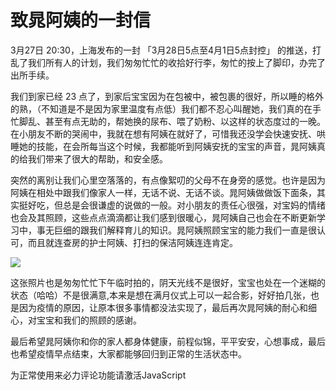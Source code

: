 # 致晁阿姨的一封信​

3月27日 20:30，上海发布的一封 「3月28日5点至4月1日5点封控」 的推送，打乱了我们所有人的计划，我们匆匆忙忙的收拾好行李，匆忙的按上了脚印，办完了出所手续。

我们到家已经 23 点了，到家后宝宝因为在包被中，被包裹的很好，所以睡的格外的熟，（不知道是不是因为家里温度有点低）我们都不忍心叫醒她，我们真的在手忙脚乱、甚至有点无助的，帮她换的尿布、喂了奶粉、以这样的状态度过的一晚。在小朋友不断的哭闹中，我就在想有阿姨在就好了，可惜我还没学会快速安抚、哄睡她的技能，在会所每当这个时候，我都能听到阿姨安抚的宝宝的声音，晁阿姨真的给我们带来了很大的帮助，和安全感。

突然的离别让我们心里空落落的，有点像絮叨的父母不在身旁的感觉。也许是因为阿姨在相处中跟我们像家人一样，无话不说、无话不谈。晁阿姨做做饭下面条，其实挺好吃，但总是会很谦虚的说做的一般。对小朋友的责任心很强，对宝妈的情绪也会及其照顾，这些点点滴滴都让我们感到很暖心，晁阿姨自己也会在不断更新学习中，事无巨细的跟我们解释育儿的知识。晁阿姨照顾宝宝的能力我们一直是很认可，而且就连查房的护士阿姨、打扫的保洁阿姨连连肯定。

<img src="/imgs/post/2022/IMG_0873.JPG">

这张照片也是匆匆忙忙下午临时拍的，阴天光线不是很好，宝宝也处在一个迷糊的状态（哈哈）不是很满意,本来是想在满月仪式上可以一起合影，好好拍几张，也是因为疫情的原因，让原本很多事情都没法实现了，最后再次晁阿姨的耐心和细心，对宝宝和我们的照顾的感谢。

最后希望晁阿姨你和你的家人都身体健康，前程似锦，平平安安，心想事成，最后也希望疫情早点结束，大家都能够回归到正常的生活状态中。

<!-- 来必力City版安装代码 -->
<div id="lv-container" data-id="city" data-uid="MTAyMC80NzA4OC8yMzU4OA==">
	<script type="text/javascript">
   (function(d, s) {
       var j, e = d.getElementsByTagName(s)[0];

       if (typeof LivereTower === 'function') { return; }

       j = d.createElement(s);
       j.src = 'https://cdn-city.livere.com/js/embed.dist.js';
       j.async = true;

       e.parentNode.insertBefore(j, e);
   })(document, 'script');
	</script>
<noscript> 为正常使用来必力评论功能请激活JavaScript</noscript>
</div>